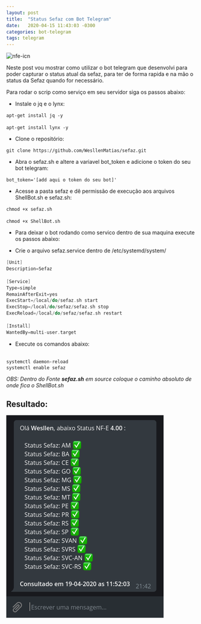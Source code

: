 ```yaml
---
layout: post
title:  "Status Sefaz com Bot Telegram"
date:   2020-04-15 11:43:03 -0300
categories: bot-telegram
tags: telegram
---
```


![nfe-icn](https://user-images.githubusercontent.com/46201054/56322970-d7553e80-6140-11e9-8c80-50ed7f5fc6ff.png)

Neste post vou mostrar como utilizar o bot telegram que desenvolvi para poder capturar o status atual da sefaz, para ter de forma rapida e na mão o status da Sefaz quando for necessário.


Para rodar o scrip como serviço em seu servidor siga os passos abaixo:

- Instale o jq e o lynx:

```shell
apt-get install jq -y

apt-get install lynx -y
```

- Clone o repositório:

```shell
git clone https://github.com/WesllenMatias/sefaz.git
```
- Abra o sefaz.sh e altere a variavel bot_token e adicione o token do seu bot telegram:

```shell
bot_token='[add aqui o token do seu bot]'
```
- Acesse a pasta sefaz e dê permissão de execução aos arquivos ShellBot.sh e sefaz.sh:

```shell
chmod +x sefaz.sh

chmod +x ShellBot.sh
```

- Para deixar o bot rodando como servico dentro de sua maquina execute os passos abaixo:

- Crie o arquivo sefaz.service dentro de /etc/systemd/system/

```c
[Unit]
Description=Sefaz

[Service]
Type=simple
RemainAfterExit=yes
ExecStart=/local/do/sefaz.sh start
ExecStop=/local/do/sefaz/sefaz.sh stop
ExecReload=/local/do/sefaz/sefaz.sh restart

[Install]
WantedBy=multi-user.target
```
- Execute os comandos abaixo:

```shellscript

systemctl daemon-reload
systemctl enable sefaz
```

_OBS: Dentro do Fonte **sefaz.sh** em source coloque o caminho absoluto de onde fica o ShellBot.sh_

## Resultado:
![Mensagem do Bot](/assets/img/tela-sefaz.png)